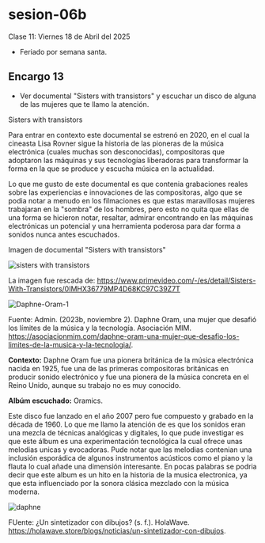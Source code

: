 # sesion-06b

Clase 11: Viernes 18 de Abril del 2025

- Feriado por semana santa.

## Encargo 13

- Ver documental "Sisters with transistors" y escuchar un disco de alguna de las mujeres que te llamo la atención.

Sisters with transistors

Para entrar en contexto este documental se estrenó en 2020, en el cual la cineasta Lisa Rovner sigue la historia de las pioneras de la música electrónica (cuales muchas son desconocidas), compositoras que adoptaron las máquinas y sus tecnologías liberadoras para transformar la forma en la que se produce y escucha música en la actualidad.

Lo que me gusto de este documental es que contenia grabaciones reales sobre las experiencias e innovaciones de las compositoras, algo que se podia notar a menudo en los filmaciones es que estas maravillosas mujeres trabajaran en la "sombra" de los hombres, pero esto no quita que ellas de una forma se hicieron notar, resaltar, admirar encontrando en las máquinas electrónicas un potencial y una herramienta poderosa para dar forma a sonidos nunca antes escuchados.

Imagen de documental "Sisters with transistors"

![sisters with transistors](https://github.com/user-attachments/assets/1fabb84e-480f-4987-bf6d-67cabeb248a9)

La imagen fue rescada de: <https://www.primevideo.com/-/es/detail/Sisters-With-Transistors/0IMHX36779MP4D68KC97C39Z7T>

![Daphne-Oram-1](https://github.com/user-attachments/assets/6688f86f-3ee0-4cf0-8dc3-f5702aceda15)

Fuente: Admin. (2023b, noviembre 2). Daphne Oram, una mujer que desafió los límites de la música y la tecnología. Asociación MIM. <https://asociacionmim.com/daphne-oram-una-mujer-que-desafio-los-limites-de-la-musica-y-la-tecnologia/>.

**Contexto:** Daphne Oram fue una pionera británica de la música electrónica nacida en 1925, fue una de las primeras compositoras británicas en producir sonido electrónico y fue una pionera de la música concreta en el Reino Unido, aunque su trabajo no es muy conocido.

**Albúm escuchado:** Oramics.

Este disco fue lanzado en el año 2007 pero fue compuesto y grabado en la década de 1960. Lo que me llamo la atención de es que los sonidos eran una mezcla de técnicas analógicas y digitales, lo que pude investigar es que este álbum es una experimentación tecnológica la cual ofrece unas melodias unicas y evocadoras. Pude notar que las melodias contenian una inclusión esporádica de algunos instrumentos acústicos como el piano y la flauta lo cual añade una dimensión interesante. En pocas palabras se podria decir que este album es un hito en la historia de la musica electronica, ya que esta influenciado por la sonora clásica mezclado con la música moderna.

![daphne](https://github.com/user-attachments/assets/6c7f3103-e0ae-43dd-b101-d4a2bcaa0247)

FUente: ¿Un sintetizador con dibujos? (s. f.). HolaWave. <https://holawave.store/blogs/noticias/un-sintetizador-con-dibujos>.
